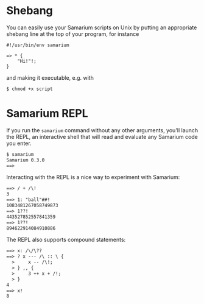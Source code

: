 # Shebang

You can easily use your Samarium scripts on Unix by putting an appropriate shebang line at the top of your program, for instance
```sm
#!/usr/bin/env samarium

=> * {
    "Hi!"!;
}
```
and making it executable, e.g. with
```bash
$ chmod +x script
```


# Samarium REPL

If you run the `samarium` command without any other arguments, you'll launch the REPL, an interactive shell that will read and evaluate any Samarium code you enter.
```txt
$ samarium
Samarium 0.3.0
==> 
```
Interacting with the REPL is a nice way to experiment with Samarium:
```txt
==> / + /\!
3
==> 1: "ball"##!
1083481267058749873
==> 1??!
443527852557841359
==> 1??!
894622914084910886
```
The REPL also supports compound statements:
```txt
==> x: /\/\??
==> ? x --- /\ :: \ {
  >     x -- /\!;
  > } ,, {
  >     3 ++ x + /!;
  > }
4
==> x!
8
```
